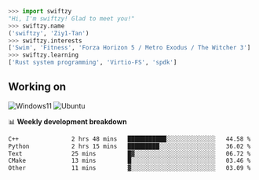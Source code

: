 ```python
>>> import swiftzy
"Hi, I'm swiftzy! Glad to meet you!"
>>> swiftzy.name
('swiftzy', 'Ziy1-Tan')
>>> swiftzy.interests
['Swim', 'Fitness', 'Forza Horizon 5 / Metro Exodus / The Witcher 3']
>>> swiftzy.learning
['Rust system programming', 'Virtio-FS', 'spdk']
```

## Working on

![Windows11](https://img.shields.io/badge/Windows%2011-00adef?style=flat-square&logo=windows&logoColor=ffffff)
![Ubuntu](https://img.shields.io/badge/Ubuntu%20(WSL)-dd4814?style=flat-square&logo=ubuntu&logoColor=ffffff)

📊 **Weekly development breakdown**
<!--START_SECTION:waka-->

```txt
C++               2 hrs 48 mins   ███████████░░░░░░░░░░░░░░   44.58 %
Python            2 hrs 15 mins   █████████░░░░░░░░░░░░░░░░   36.02 %
Text              25 mins         █▓░░░░░░░░░░░░░░░░░░░░░░░   06.72 %
CMake             13 mins         █░░░░░░░░░░░░░░░░░░░░░░░░   03.46 %
Other             11 mins         ▓░░░░░░░░░░░░░░░░░░░░░░░░   03.09 %
```

<!--END_SECTION:waka-->

